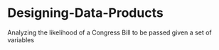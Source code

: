 # Designing-Data-Products
Analyzing the likelihood of a Congress Bill to be passed given a set of variables
